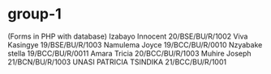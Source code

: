 # group-1 
(Forms in PHP with database)
Izabayo Innocent 20/BSE/BU/R/1002
Viva Kasingye  19/BSE/BU/R/1003
Namulema Joyce  19/BCC/BU/R/0010
Nzyabake stella 19/BCC/BU/R/0011
Amara Tricia 20/BCC/BU/R/1003
Muhire Joseph 21/BCN/BU/R/1003
UNASI PATRICIA TSINDIKA 21/BCC/BU/R/1001
